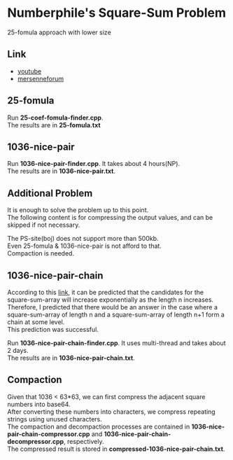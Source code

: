 # Numberphile's Square-Sum Problem
25-fomula approach with lower size

## Link 
- [youtube](https://www.youtube.com/watch?v=-vxW42R47bc)  
- [mersenneforum](https://www.mersenneforum.org/showthread.php?s=5bdadcb2704e6c652a765f41dbe1d961&t=22915&page=5)  

## 25-fomula
Run **25-coef-fomula-finder.cpp**.  
The results are in **25-fomula.txt**  

## 1036-nice-pair
Run **1036-nice-pair-finder.cpp**. It takes about 4 hours(NP).  
The results are in **1036-nice-pair.txt**.  

## Additional Problem
It is enough to solve the problem up to this point.   
The following content is for compressing the output values, and can be skipped if not necessary.  

The PS-site(boj) does not support more than 500kb.  
Even 25-fomula & 1036-nice-pair is not afford to that.  
Compaction is needed.  

## 1036-nice-pair-chain
According to this [link](https://oeis.org/A071983/list), it can be predicted that the candidates for the square-sum-array will increase exponentially as the length n increases.   
Therefore, I predicted that there would be an answer in the case where a square-sum-array of length n and a square-sum-array of length n+1 form a chain at some level.  
This prediction was successful.   


Run **1036-nice-pair-chain-finder.cpp**. It uses multi-thread and takes about 2 days.  
The results are in **1036-nice-pair-chain.txt**.  

## Compaction
Given that 1036 < 63*63, we can first compress the adjacent square numbers into base64.  
After converting these numbers into characters, we compress repeating strings using unused characters.  
The compaction and decompaction processes are contained in **1036-nice-pair-chain-compressor.cpp** and **1036-nice-pair-chain-decompressor.cpp**, respectively.  
The compressed result is stored in **compressed-1036-nice-pair-chain.txt**.  
